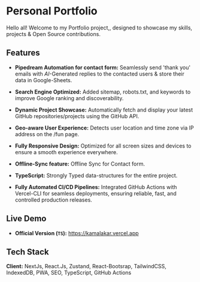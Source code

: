 # Personal Portfolio

Hello all! Welcome to my Portfolio project,, designed to showcase my skills, projects & Open Source contributions.

## Features

- **Pipedream Automation for contact form:** Seamlessly send 'thank you' emails with _AI_-Generated replies to the contacted users & store their data in Google-Sheets.

- **Search Engine Optimized:** Added sitemap, robots.txt, and keywords to improve Google ranking and discoverability.

- **Dynamic Project Showcase:** Automatically fetch and display your latest GitHub repositories/projects using the GitHub API.

- **Geo-aware User Experience:** Detects user location and time zone via IP address on the /fun page.

- **Fully Responsive Design:** Optimized for all screen sizes and devices to ensure a smooth experience everywhere.

- **Offline-Sync feature:** Offline Sync for Contact form.

- **TypeScript:** Strongly Typed data-structures for the entire project.

- **Fully Automated CI/CD Pipelines:** Integrated GitHub Actions with Vercel-CLI for seamless deployments, ensuring reliable, fast, and controlled production releases.

## Live Demo

- **Official Version (`TS`):** https://kamalakar.vercel.app

## Tech Stack

**Client:** NextJs, React.Js, Zustand, React-Bootsrap, TailwindCSS, IndexedDB, PWA, SEO, TypeScript, GitHub Actions

